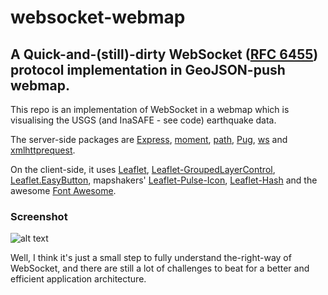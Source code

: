 # websocket-webmap
## A Quick-and-(still)-dirty WebSocket ([RFC 6455](https://tools.ietf.org/html/rfc6455)) protocol implementation in GeoJSON-push webmap.
This repo is an implementation of WebSocket in a webmap which is visualising the USGS (and InaSAFE - see code) earthquake data.

The server-side packages are [Express](https://expressjs.com), [moment](http://momentjs.com/), [path](https://github.com/jinder/path), [Pug](https://pugjs.org/), [ws](https://github.com/websockets/ws) and [xmlhttprequest](https://github.com/driverdan/node-XMLHttpRequest).

On the client-side, it uses [Leaflet](http://leafletjs.com/), [Leaflet-GroupedLayerControl](https://github.com/ismyrnow/leaflet-groupedlayercontrol), [Leaflet.EasyButton](https://github.com/CliffCloud/Leaflet.EasyButton), mapshakers' [Leaflet-Pulse-Icon](https://github.com/mapshakers/leaflet-icon-pulse), [Leaflet-Hash](https://github.com/mlevans/leaflet-hash) and the awesome [Font Awesome](https://github.com/FortAwesome/Font-Awesome).

### Screenshot
![alt text](https://i.imgur.com/XCcILzI.png "Screenshot in Google Chrome")

Well, I think it's just a small step to fully understand the-right-way of WebSocket, and there are still a lot of challenges to beat for a better and efficient application architecture.

